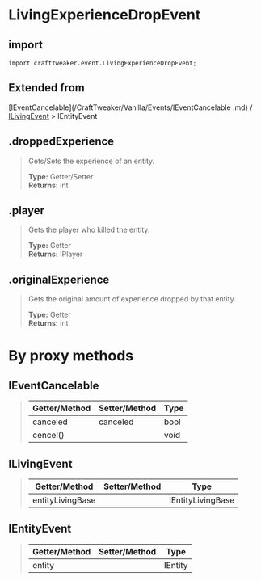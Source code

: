 # LivingExperienceDropEvent

## import
`import crafttweaker.event.LivingExperienceDropEvent;`

## Extended from
[IEventCancelable](/CraftTweaker/Vanilla/Events/IEventCancelable .md) / [ILivingEvent](/CraftTweaker/Vanilla/Events/ILivingEvent.md) > IEntityEvent

## .droppedExperience
> Gets/Sets the experience of an entity.
>
> **Type:** Getter/Setter  
> **Returns:** int

## .player
> Gets the player who killed the entity.
>
> **Type:** Getter  
> **Returns:** IPlayer

## .originalExperience
> Gets the original amount of experience dropped by that entity.
>
> **Type:** Getter  
> **Returns:** int

# By proxy methods

## IEventCancelable
> | Getter/Method   | Setter/Method     | Type                  |
> |-----------------|-------------------|-----------------------|
> | canceled        | canceled          | bool                  |
> | cencel()        |                   | void                  |

## ILivingEvent
> | Getter/Method   | Setter/Method     | Type                  |
> |-----------------|-------------------|-----------------------|
> | entityLivingBase|                   | IEntityLivingBase     |

## IEntityEvent
> | Getter/Method   | Setter/Method     | Type                  |
> |-----------------|-------------------|-----------------------|
> | entity          |                   | IEntity               |